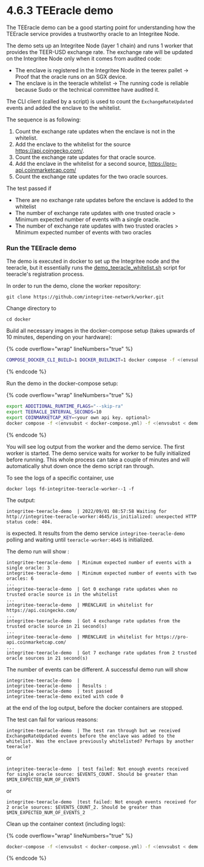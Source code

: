 # 4.6.3 TEEracle demo

The TEEracle demo can be a good starting point for understanding how the TEEracle service provides a trustworthy oracle to an Integritee Node.

The demo sets up an Integritee Node (layer 1 chain) and runs 1 worker that provides the TEER-USD exchange rate. The exchange rate will be updated on the Integritee Node only when it comes from audited code:

* The enclave is registered in the Integritee Node in the teerex pallet -> Proof that the oracle runs on an SGX device.
* The enclave is in the teeracle whitelist -> The running code is reliable because Sudo or the technical committee have audited it.

The CLI client (called by a script) is used to count the `ExchangeRateUpdated` events and added the enclave to the whitelist.

The sequence is as following:

1. Count the exchange rate updates when the enclave is not in the whitelist.
2. Add the enclave to the whitelist for the source https://api.coingecko.com/.
3. Count the exchange rate updates for that oracle source.
4. Add the enclave in the whitelist for a second source, https://pro-api.coinmarketcap.com/
5. Count the exchange rate updates for the two oracle sources.

The test passed if

* There are no exchange rate updates before the enclave is added to the whitelist
* The number of exchange rate updates with one trusted oracle > Minimum expected number of events with a single oracle.
* The number of exchange rate updates with two trusted oracles > Minimum expected number of events with two oracles

### Run the TEEracle demo

The demo is executed in docker to set up the Integritee node and the teeracle, but it essentially runs the [demo\_teeracle\_whitelist.sh](https://github.com/integritee-network/worker/blob/master/cli/demo\_teeracle\_whitelist.sh) script for teeracle's registration process.

In order to run the demo, clone the worker repository:

```
git clone https://github.com/integritee-network/worker.git
```

Change directory to

```
cd docker
```

Build all necessary images in the docker-compose setup (takes upwards of 10 minutes, depending on your hardware):

{% code overflow="wrap" lineNumbers="true" %}
```bash
COMPOSE_DOCKER_CLI_BUILD=1 DOCKER_BUILDKIT=1 docker compose -f <(envsubst < docker-compose.yml) -f <(envsubst < demo-teeracle.yml) build --build-arg WORKER_MODE_ARG=teeracle --build-arg ADDITIONAL_FEATURES_ARG=dcap --build-arg SGX_MODE=SW 
```
{% endcode %}

Run the demo in the docker-compose setup:

{% code overflow="wrap" lineNumbers="true" %}
```bash
export ADDITIONAL_RUNTIME_FLAGS="--skip-ra" 
export TEERACLE_INTERVAL_SECONDS=10
export COINMARKETCAP_KEY=<your own api key. optional>
docker compose -f <(envsubst < docker-compose.yml) -f <(envsubst < demo-teeracle.yml) up demo-teeracle --exit-code-from demo-teeracle
```
{% endcode %}

You will see log output from the worker and the demo service. The first worker is started. The demo service waits for worker to be fully initialized before running. This whole process can take a couple of minutes and will automatically shut down once the demo script ran through.

To see the logs of a specific container, use 
```
docker logs fd-integritee-teeracle-worker--1 -f
```

The output:

```
integritee-teeracle-demo  | 2022/09/01 08:57:58 Waiting for http://integritee-teeracle-worker:4645/is_initialized: unexpected HTTP status code: 404.
```

is expected. It results from the demo service `integritee-teeracle-demo` polling and waiting until `teeracle-worker:4645` is initialized.

The demo run will show :

```
integritee-teeracle-demo  | Minimum expected number of events with a single oracle: 3
integritee-teeracle-demo  | Minimum expected number of events with two oracles: 6
...
integritee-teeracle-demo  | Got 0 exchange rate updates when no trusted oracle source is in the whitelist
...
integritee-teeracle-demo  | MRENCLAVE in whitelist for https://api.coingecko.com/
...
integritee-teeracle-demo  | Got 4 exchange rate updates from the trusted oracle source in 21 second(s)
...
integritee-teeracle-demo  | MRENCLAVE in whitelist for https://pro-api.coinmarketcap.com/
...
integritee-teeracle-demo  | Got 7 exchange rate updates from 2 trusted oracle sources in 21 second(s)
```

The number of events can be different. A successful demo run will show

```
integritee-teeracle-demo  | 
integritee-teeracle-demo  | Results :
integritee-teeracle-demo  | test passed
integritee-teeracle-demo exited with code 0
```

at the end of the log output, before the docker containers are stopped.

The test can fail for various reasons:

```
integritee-teeracle-demo  | The test ran through but we received ExchangeRateUpdated events before the enclave was added to the whitelist. Was the enclave previously whitelisted? Perhaps by another teeracle?
```

or

```
integritee-teeracle-demo  | test failed: Not enough events received for single oracle source: $EVENTS_COUNT. Should be greater than $MIN_EXPECTED_NUM_OF_EVENTS
```

or

```
integritee-teeracle-demo  |test failed: Not enough events received for 2 oracle sources: $EVENTS_COUNT_2. Should be greater than $MIN_EXPECTED_NUM_OF_EVENTS_2
```

Clean up the container context (including logs):

{% code overflow="wrap" lineNumbers="true" %}
```bash
docker-compose -f <(envsubst < docker-compose.yml) -f <(envsubst < demo-teeracle.yml) down
```
{% endcode %}
